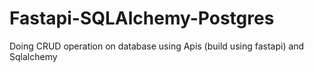 # Fastapi-SQLAlchemy-Postgres
Doing CRUD operation on database using Apis (build using fastapi) and Sqlalchemy 
